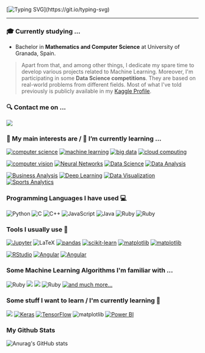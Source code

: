[![Typing SVG](https://readme-typing-svg.herokuapp.com?&center=true&color=1BB86D&width=940&lines=Welcome+to+my+Github+Profile+👋;I+am+Francisco+Javier+Gallego;)](https://git.io/typing-svg)

------

### 🎓 Currently studying ...

- Bachelor in **Mathematics and Computer Science** at University of Granada, Spain. 

>  Apart from that, and  among other things, I dedicate my spare time to develop various projects related to Machine Learning. Moreover, I'm participating in some **Data Science competitions**. They are based on real-world problems from different fields. Most of what I've told previously is publicly available in my [Kaggle Profile](https://www.kaggle.com/javigallego).

### :mag: Contact me on ... 

[![](https://img.shields.io/badge/Kaggle-20BEFF?style=for-the-badge&logo=Kaggle&logoColor=white)](https://www.kaggle.com/javigallego)

### 💬 My main interests are / 🌱 I’m currently learning ...

[![computer science](https://img.shields.io/badge/-computer%20science-lightgrey?style=for-the-badge)](#) [![machine learning](https://img.shields.io/badge/-machine%20learning-lightgrey?style=for-the-badge)](#) [![big data](https://img.shields.io/badge/-big%20data-lightgrey?style=for-the-badge)](#) [![cloud computing](https://img.shields.io/badge/-cloud%20computing-lightgrey?style=for-the-badge)](#) 

[![computer vision](https://img.shields.io/badge/-computer%20vision-lightgrey?style=for-the-badge)](#) [![Neural Networks](https://img.shields.io/badge/-Neural%20Networks-lightgrey?style=for-the-badge)](#) [![Data Science](https://img.shields.io/badge/-Data%20Science-lightgrey?style=for-the-badge)](#) [![Data Analysis](https://img.shields.io/badge/-Data%20Analysis-lightgrey?style=for-the-badge)](#) 

[![Business Analysis](https://img.shields.io/badge/-Business%20Analytics-lightgrey?style=for-the-badge)](#) [![Deep Learning](https://img.shields.io/badge/-Deep%20Learning-lightgrey?style=for-the-badge)](#) [![Data Visualization](https://img.shields.io/badge/-Data%20Visualization-lightgrey?style=for-the-badge)](#) [![Sports Analytics](https://img.shields.io/badge/-Sports%20Analytics-lightgrey?style=for-the-badge)](#)

### Programming Languages I have used :computer:

![Python](https://img.shields.io/badge/Python-3776AB?style=for-the-badge&logo=python&logoColor=white) ![C](https://img.shields.io/badge/c-%23A8B9CC.svg?&style=for-the-badge&logo=c&logoColor=black) ![C++](https://img.shields.io/badge/c%2B%2B-%2300599c.svg?&style=for-the-badge&logo=c%2B%2B&logoColor=white) ![JavaScript](https://img.shields.io/badge/javascript-%23F7DF1E.svg?&style=for-the-badge&logo=javascript&logoColor=black) ![Java](https://img.shields.io/badge/java-%23007396.svg?&style=for-the-badge&logo=java&logoColor=white) ![Ruby](https://img.shields.io/badge/ruby-%23CC342D.svg?&style=for-the-badge&logo=ruby&logoColor=white) ![Ruby](https://img.shields.io/badge/SQL-%6DB33F.svg?&style=for-the-badge&logo=MYSQL&logoColor=white)  

### Tools I usually use 📌

[![Jupyter](https://img.shields.io/badge/jupyter-%23EB7325.svg?&style=for-the-badge&logo=jupyter&logoColor=white)](#) ![LaTeX](https://img.shields.io/badge/latex-%23008080.svg?&style=for-the-badge&logo=latex&logoColor=white) [![pandas](https://img.shields.io/badge/pandas-%23120751.svg?&style=for-the-badge&logo=pandas&logoColor=white)](#) [![scikit-learn](https://img.shields.io/badge/scikit−learn-%23F09437.svg?&style=for-the-badge&logo=scikitlearn&logoColor=white)](#) [![matplotlib](https://img.shields.io/badge/matplotlib-%23DDC359.svg?&style=for-the-badge&logo=plotr&logoColor=white)](#) [![matplotlib](https://img.shields.io/badge/plotly-%23026E38.svg?&style=for-the-badge&logo=plotr&logoColor=white)](#) 

[![RStudio](https://img.shields.io/badge/seaborn-%2371A5D4.svg?&style=for-the-badge&logoColor=white)](#) [![Angular](https://img.shields.io/badge/Numpy-%23DD0031.svg?&style=for-the-badge&logoColor=white)](#) [![Angular](https://img.shields.io/badge/Optuna-%23F7DF1E.svg?&style=for-the-badge&logoColor=white)](#)

### Some Machine Learning Algorithms I'm familiar with ...

![Ruby](https://img.shields.io/badge/XGBoost-%1AB93F.svg?&style=for-the-badge&logoColor=white) ![](https://img.shields.io/badge/LightGBM-5C2D91?style=for-the-badge&logoColor=white) ![](https://img.shields.io/badge/Catboost-276DC3?style=for-the-badge&logoColor=white) ![Ruby](https://img.shields.io/badge/KNN-%23CC342D.svg?&style=for-the-badge&logoColor=white) [![and much more...](https://img.shields.io/badge/+%20and%20much%20more...-%23A8B9CC.svg?&style=for-the-badge&logo=plus&logoColor=white)](#)

### **Some stuff I want to learn / I'm currently learning** 🌱

![](https://img.shields.io/badge/R-276DC3?style=for-the-badge&logo=r&logoColor=white) [![Keras](https://img.shields.io/badge/keras-%23C90000.svg?&style=for-the-badge&logo=keras&logoColor=white)](#) [![TensorFlow](https://img.shields.io/badge/tensorflow-%23ff6f00.svg?&style=for-the-badge&logo=tensorflow&logoColor=white)](#) ![matplotlib](https://img.shields.io/badge/NLP-%23026E38.svg?&style=for-the-badge&logo=plotr&logoColor=white) [![Power BI](https://img.shields.io/badge/power%20bi-%23EBC900.svg?&style=for-the-badge&logo=powerbi&logoColor=black)](#)

### My Github Stats

![Anurag's GitHub stats](https://github-readme-stats.vercel.app/api?username=javigallego4&show_icons=true&theme=vue-dark)
